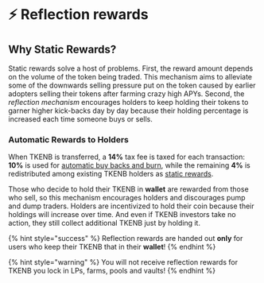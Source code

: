 # ⚡ Reflection rewards

## Why Static Rewards?

Static rewards solve a host of problems. First, the reward amount depends on the volume of the token being traded. This mechanism aims to alleviate some of the downwards selling pressure put on the token caused by earlier adopters selling their tokens after farming crazy high APYs. Second, the _reflection mechanism_ encourages holders to keep holding their tokens to garner higher kick-backs day by day because their holding percentage is increased each time someone buys or sells.

### **Automatic Rewards to Holders**

When TKENB is transferred, a **14%** tax fee is taxed for each transaction: **10%** is used for [automatic buy backs and burn](../features/automatic-burning.md), while the remaining **4%** is redistributed among existing TKENB holders as [static rewards](reflection-rewards.md). 

Those who decide to hold their TKENB in **wallet** are rewarded from those who sell, so this mechanism encourages holders and discourages pump and dump traders. Holders are incentivized to hold their coin because their holdings will increase over time. And even if TKENB investors take no action, they still collect additional TKENB just by holding it.

{% hint style="success" %}
Reflection rewards are handed out **only** for users who keep their TKENB that in their **wallet**!
{% endhint %}

{% hint style="warning" %}
You will not receive reflection rewards for TKENB you lock in LPs, farms, pools and vaults!
{% endhint %}

